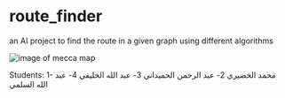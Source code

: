 # route_finder
an AI project to find the route in a given graph using different  algorithms

![image of mecca map](https://github.com/asaah18/route_finder/blob/master/mecca_map.png)

Students:
1- محمد الخضيري
2- عبد الرحمن الحميداني
3- عبد الله الخليفي
4- عبد الله السلمي
